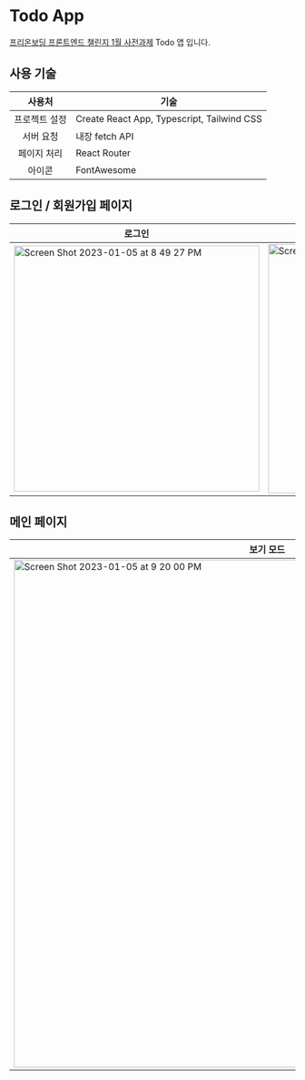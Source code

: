 # Todo App

[프리온보딩 프론트엔드 챌린지 1월 사전과제](https://github.com/starkoora/wanted-pre-onboarding-challenge-fe-1-api) Todo 앱 입니다.

## 사용 기술

| 사용처 | 기술 |
| :-: | - |
| 프로젝트 설정 | Create React App, Typescript, Tailwind CSS |
| 서버 요청 | 내장 fetch API |
| 페이지 처리 | React Router |
| 아이콘 | FontAwesome |

## 로그인 / 회원가입 페이지

| 로그인 | 회원가입 |
| - | - |
| <img width="432" alt="Screen Shot 2023-01-05 at 8 49 27 PM" src="https://user-images.githubusercontent.com/29790944/210773762-d3aaa214-b42f-45e7-86a8-aa1875ca896c.png"> | <img width="438" alt="Screen Shot 2023-01-05 at 9 17 22 PM" src="https://user-images.githubusercontent.com/29790944/210778375-cc16e518-8042-48a8-88c9-d54b96ba82d5.png"> |

## 메인 페이지

| 보기 모드 | 수정 모드 |
| - | - |
| <img width="892" alt="Screen Shot 2023-01-05 at 9 20 00 PM" src="https://user-images.githubusercontent.com/29790944/210778988-a8e7ffe3-f6dd-4263-829a-326c54bbd892.png"> | <img width="891" alt="Screen Shot 2023-01-05 at 9 21 38 PM" src="https://user-images.githubusercontent.com/29790944/210779165-9dbc6ade-a359-49cd-ac0e-b7e959fead6c.png"> |
